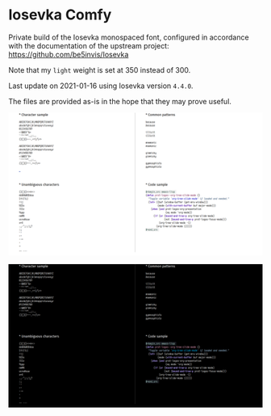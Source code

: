 Iosevka Comfy
=============

Private build of the Iosevka monospaced font, configured in accordance
with the documentation of the upstream project: <https://github.com/be5invis/Iosevka>

Note that my `light` weight is set at 350 instead of 300.

Last update on 2021-01-16 using Iosevka version `4.4.0`.

The files are provided as-is in the hope that they may prove useful.

![iosevka-comfy-sample-light](./iosevka-comfy-sample-light.png)

![iosevka-comfy-sample-dark](./iosevka-comfy-sample-dark.png)
